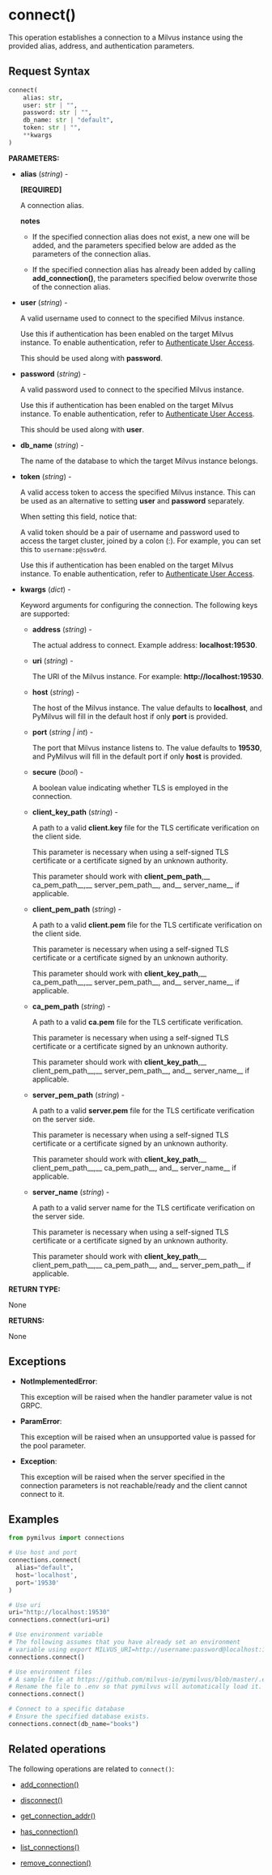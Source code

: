 # connect()

This operation establishes a connection to a Milvus instance using the provided alias, address, and authentication parameters.

## Request Syntax

```python
connect(
    alias: str,
    user: str | "",
    password: str | "",
    db_name: str | "default",
    token: str | "",
    **kwargs
)
```

__PARAMETERS:__

- __alias__ (_string_) -

    __[REQUIRED]__

    A connection alias.

    <div class="admonition note">

    <p><b>notes</b></p>

    <ul>
    <li><p>If the specified connection alias does not exist, a new one will be added, and the parameters specified below are added as the parameters of the connection alias.</p></li>
    <li><p>If the specified connection alias has already been added by calling <strong>add_connection()</strong>, the parameters specified below overwrite those of the connection alias.</p></li>
    </ul>

    </div>

- __user__ (_string_) -

    A valid username used to connect to the specified Milvus instance.

    Use this if authentication has been enabled on the target Milvus instance. To enable authentication, refer to [Authenticate User Access](https://milvus.io/docs/authenticate.md).

    This should be used along with __password__.

- __password__ (_string_) -

    A valid password used to connect to the specified Milvus instance.

    Use this if authentication has been enabled on the target Milvus instance. To enable authentication, refer to [Authenticate User Access](https://milvus.io/docs/authenticate.md).

    This should be used along with __user__.

- __db_name__ (_string_) -

    The name of the database to which the target Milvus instance belongs.

- __token__ (_string_) -

    A valid access token to access the specified Milvus instance. This can be used as an alternative to setting __user__ and __password__ separately.

    When setting this field, notice that:

    A valid token should be a pair of username and password used to access the target cluster, joined by a colon (:). For example, you can set this to `username:p@ssw0rd`.

    Use this if authentication has been enabled on the target Milvus instance. To enable authentication, refer to [Authenticate User Access](https://milvus.io/docs/authenticate.md).

- __kwargs__ (_dict_) -

    Keyword arguments for configuring the connection. The following keys are supported:

    - __address__ (_string_) -

        The actual address to connect. Example address: __localhost:19530__.

    - __uri__ (_string_) -

        The URI of the Milvus instance. For example: __http://localhost:19530__.

    - __host__ (_string_) -

        The host of the Milvus instance. The value defaults to __localhost__, and PyMilvus will fill in the default host if only __port__ is provided.

    - __port__ (_string | int_) -

        The port that Milvus instance listens to. The value defaults to __19530__, and PyMilvus will fill in the default port if only __host__ is provided.

    - __secure__ (_bool_) -

        A boolean value indicating whether TLS is employed in the connection.

    - __client_key_path__ (_string_) -

        A path to a valid __client.key__ file for the TLS certificate verification on the client side.

        This parameter is necessary when using a self-signed TLS certificate or a certificate signed by an unknown authority.

        This parameter should work with __client_pem_path__,__ ca_pem_path__,__ server_pem_path__, and__ server_name__ if applicable.

    - __client_pem_path__ (_string_) -

        A path to a valid __client.pem__ file for the TLS certificate verification on the client side.

        This parameter is necessary when using a self-signed TLS certificate or a certificate signed by an unknown authority.

        This parameter should work with __client_key_path__,__ ca_pem_path__,__ server_pem_path__, and__ server_name__ if applicable.

    - __ca_pem_path__ (_string_) -

        A path to a valid __ca.pem__ file for the TLS certificate verification.

        This parameter is necessary when using a self-signed TLS certificate or a certificate signed by an unknown authority.

        This parameter should work with __client_key_path__,__ client_pem_path__,__ server_pem_path__, and__ server_name__ if applicable.

    - __server_pem_path__ (_string_) -

        A path to a valid __server.pem__ file for the TLS certificate verification on the server side.

        This parameter is necessary when using a self-signed TLS certificate or a certificate signed by an unknown authority.

        This parameter should work with __client_key_path__,__ client_pem_path__,__ ca_pem_path__, and__ server_name__ if applicable.

    - __server_name__ (_string_) -

        A path to a valid server name for the TLS certificate verification on the server side.

        This parameter is necessary when using a self-signed TLS certificate or a certificate signed by an unknown authority.

        This parameter should work with __client_key_path__,__ client_pem_path__,__ ca_pem_path__, and__ server_pem_path__ if applicable.

__RETURN TYPE:__

None

__RETURNS:__

None

## Exceptions

- __NotImplementedError__:

    This exception will be raised when the handler parameter value is not GRPC.

- __ParamError__: 

    This exception will be raised when an unsupported value is passed for the pool parameter.

- __Exception__: 

    This exception will be raised when the server specified in the connection parameters is not reachable/ready and the client cannot connect to it.

## Examples

```python
from pymilvus import connections

# Use host and port
connections.connect(
  alias="default", 
  host='localhost', 
  port='19530'
)

# Use uri
uri="http://localhost:19530"
connections.connect(uri=uri)

# Use environment variable
# The following assumes that you have already set an environment 
# variable using export MILVUS_URI=http://username:password@localhost:19530
connections.connect()

# Use environment files
# A sample file at https://github.com/milvus-io/pymilvus/blob/master/.env.example
# Rename the file to .env so that pymilvus will automatically load it.
connections.connect()

# Connect to a specific database
# Ensure the specified database exists.
connections.connect(db_name="books")
```

## Related operations

The following operations are related to `connect()`:

- [add_connection()](./add_connection.md)

- [disconnect()](./disconnect.md)

- [get_connection_addr()](./get_connection_addr.md)

- [has_connection()](./has_connection.md)

- [list_connections()](./list_connections.md)

- [remove_connection()](./remove_connection.md)


